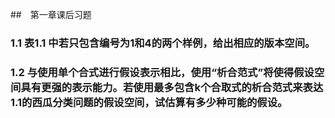 ##　第一章课后习题


### 1.1 表1.1 中若只包含编号为1和4的两个样例，给出相应的版本空间。

### 1.2 与使用单个合式进行假设表示相比，使用“析合范式”将使得假设空间具有更强的表示能力。若使用最多包含k个合取式的析合范式来表达1.1的西瓜分类问题的假设空间，试估算有多少种可能的假设。

